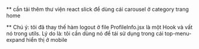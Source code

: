 ** cần tải thêm thư viện react slick để dùng cái carousel ở category trang home

** Chú ý: tôi đã thay thế hàm logout ở file ProfileInfo.jsx là một Hook và vất nó trong utils.
Lý do là: tôi cần dùng nó để tái sử dụng trong cái top-menu-expand hiển thị ở mobile
